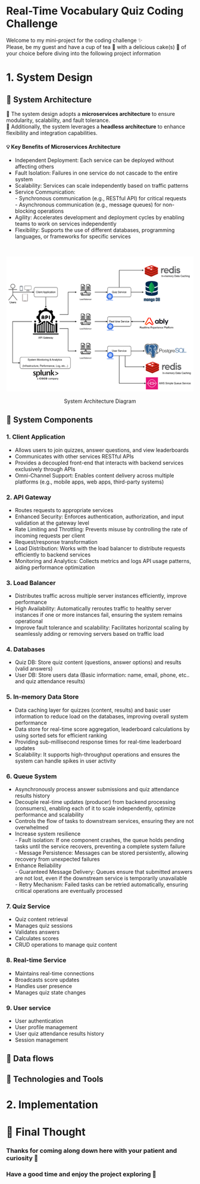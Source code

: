 # Real-Time Vocabulary Quiz Coding Challenge

Welcome to my mini-project for the coding challenge ✨ \
Please, be my guest and have a cup of tea 🍵 with a delicious cake(s) 🍪 of your choice before diving into the following project information

# 1. System Design
## 🔑 System Architecture

🌟 The system design adopts a **microservices architecture** to ensure modularity, scalability, and fault tolerance. \
🌟 Additionally, the system leverages a **headless architecture** to enhance flexibility and integration capabilities.

####  💡 Key Benefits of Microservices Architecture
- Independent Deployment: Each service can be deployed without affecting others
- Fault Isolation: Failures in one service do not cascade to the entire system
- Scalability: Services can scale independently based on traffic patterns
- Service Communication: \
        - Synchronous communication (e.g., RESTful API) for critical requests \
        - Asynchronous communication (e.g., message queues) for non-blocking operations
- Agility: Accelerates development and deployment cycles by enabling teams to work on services independently
- Flexibility: Supports the use of different databases, programming languages, or frameworks for specific services

&nbsp;
&nbsp;

![System Architecture Diagram](<docs/quiz-system-architecture.png>)
<div style="text-align: center;">System Architecture Diagram</div>

## 🔑 System Components
### 1. Client Application
- Allows users to join quizzes, answer questions, and view leaderboards
- Communicates with other services RESTful APIs
- Provides a decoupled front-end that interacts with backend services exclusively through APIs
- Omni-Channel Support: Enables content delivery across multiple platforms (e.g., mobile apps, web apps, third-party systems)

### 2. API Gateway
- Routes requests to appropriate services
- Enhanced Security: Enforces authentication, authorization, and input validation at the gateway level
- Rate Limiting and Throttling: Prevents misuse by controlling the rate of incoming requests per client
- Request/response transformation
- Load Distribution: Works with the load balancer to distribute requests efficiently to backend services
- Monitoring and Analytics: Collects metrics and logs API usage patterns, aiding performance optimization

### 3. Load Balancer
- Distributes traffic across multiple server instances efficiently, improve performance
- High Availability: Automatically reroutes traffic to healthy server instances if one or more instances fail, ensuring the system remains operational
- Improve fault tolerance and scalability: Facilitates horizontal scaling by seamlessly adding or removing servers based on traffic load

### 4. Databases
- Quiz DB: Store quiz content (questions, answer options) and results (valid answers)
- User DB: Store users data (Basic information: name, email, phone, etc.. and quiz attendance results)

### 5. In-memory Data Store
- Data caching layer for quizzes (content, results) and basic user information to reduce load on the databases, improving overall system performance
- Data store for real-time score aggregation, leaderboard calculations by using sorted sets for efficient ranking
- Providing sub-millisecond response times for real-time leaderboard updates
- Scalability: It supports high-throughput operations and ensures the system can handle spikes in user activity

### 6. Queue System
- Asynchronously process answer submissions and quiz attendance results history
- Decouple real-time updates (producer) from backend processing (consumers), enabling each of it to scale independently, optimize performance and scalability
- Controls the flow of tasks to downstream services, ensuring they are not overwhelmed
- Increase system resilience \
        - Fault isolation: If one component crashes, the queue holds pending tasks until the service recovers, preventing a complete system failure \
        - Message Persistence: Messages can be stored persistently, allowing recovery from unexpected failures
- Enhance Reliability \
        - Guaranteed Message Delivery: Queues ensure that submitted answers are not lost, even if the downstream service is temporarily unavailable \
        - Retry Mechanism: Failed tasks can be retried automatically, ensuring critical operations are eventually processed

### 7. Quiz Service
- Quiz content retrieval
- Manages quiz sessions
- Validates answers
- Calculates scores
- CRUD operations to manage quiz content

### 8. Real-time Service
- Maintains real-time connections
- Broadcasts score updates
- Handles user presence
- Manages quiz state changes

### 9. User service
- User authentication
- User profile management
- User quiz attendance results history
- Session management

## 🔑 Data flows

## 🔑 Technologies and Tools

# 2. Implementation

# 🎇 Final Thought
### Thanks for coming along down here with your patient and curiosity 🙋
### Have a good time and enjoy the project exploring 🤘